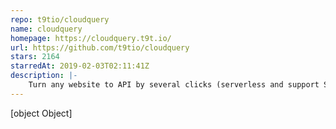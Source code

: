 ```yaml
---
repo: t9tio/cloudquery
name: cloudquery
homepage: https://cloudquery.t9t.io/
url: https://github.com/t9tio/cloudquery
stars: 2164
starredAt: 2019-02-03T02:11:41Z
description: |-
    Turn any website to API by several clicks (serverless and support SPA!)
---
```


[object Object]

